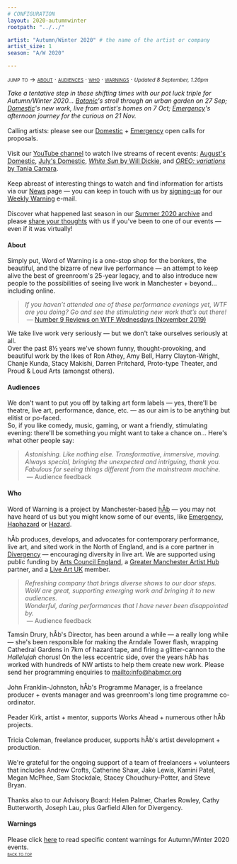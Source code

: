 ```yaml
---
# CONFIGURATION
layout: 2020-autumnwinter
rootpath: "../../"

artist: "Autumn/Winter 2020" # the name of the artist or company
artist_size: 1
season: "A/W 2020"

---
```

<span style='font-variant: small-caps'>jump to → [about](/current/2020-autumnwinter/#about) · [audiences](/current/2020-autumnwinter/#audiences) · [who](/current/2020-autumnwinter/#who) · [warnings](/current/2020-autumnwinter/#warnings)</span> · <small>*Updated 8 September, 1.20pm*</small>        
         
*Take a tentative step in these shifting times with our pot luck triple for Autumn/Winter 2020… [Botanic](/current/2020-autumnwinter/botanic)'s stroll through an urban garden on 27 Sep; [Domestic](/current/2020-domestic)'s new work, live from artist's homes on 7 Oct; [Emergency](/current/2020-emergency)'s afternoon journey for the curious on 21 Nov.*<br><br>Calling artists: please see our <a href="http://domesticmcr.posthaven.com" target="_blank">Domestic</a> + <a href="http://emergencymcr.posthaven.com" target="_blank">Emergency</a> open calls for proposals.<br><br>Visit our <a href="http://bit.ly/YTwarnmcr" target="_blank">YouTube channel</a> to watch live streams of recent events: <a href="http://youtu.be/AOT29ZTtZAA" target="_blank">August's Domestic</a>, <a href="http://youtu.be/IUNv7CARKLU" target="_blank">July's Domestic</a>, <a href="http://youtu.be/yrZFSzURaS4" target="_blank">*White Sun* by Will Dickie</a>, and <a href="http://youtu.be/3hAigduBYTA" target="_blank">*OREO: variations* by Tania Camara</a>.<br><br>Keep abreast of interesting things to watch and find information for artists via our [News](/news) page — you can keep in touch with us by <a href="{{ site.mailer_signup_url }}" target="_blank">signing-up</a> for our <a href="http://wordofwarning.posthaven.com" target="_blank">Weekly Warning</a> e-mail.<br><br>Discover what happened last season in our [Summer 2020 archive](/archive/2020-summer) and please <a href="http://bit.ly/warnmcrfeedback" target="_blank">share your thoughts</a> with us if you've been to one of our events — even if it was virtually!         
        
#### About         
Simply put, Word of Warning is a one-stop shop for the bonkers, the beautiful, and the bizarre of new live performance — an attempt to keep alive the best of greenroom's 25-year legacy, and to also introduce new people to the possibilities of seeing live work in Manchester + beyond… including online.         
>*If you haven’t attended one of these performance evenings yet, WTF are you doing? Go and see the stimulating new work that’s out there!*<br>&nbsp;— <a href=" http://number9reviews.blogspot.com/2019/11/theatre-review-tom-cassani-i-promise.html" target="_blank">Number 9 Reviews on WTF Wednesdays (November 2019)</a>        
      
We take live work very seriously — but we don't take ourselves seriously at all.<br>Over the past 8½ years we've shown funny, thought-provoking, and beautiful work by the likes of Ron Athey, Amy Bell, Harry Clayton-Wright, Chanje Kunda, Stacy Makishi, Darren Pritchard, Proto-type Theater, and Proud & Loud Arts (amongst others).         
         
#### Audiences         
We don't want to put you off by talking art form labels — yes, there'll be theatre, live art, performance, dance, etc. — as our aim is to be anything but elitist or po-faced.<br>So, if you like comedy, music, gaming, or want a friendly, stimulating evening: there'll be something you might want to take a chance on… Here's what other people say:       
>*Astonishing. Like nothing else. Transformative, immersive, moving.*<br>*Always special, bringing the unexpected and intriguing, thank you.*<br>*Fabulous for seeing things different from the mainstream machine.*<br>&nbsp;— Audience feedback          
        
#### Who         
Word of Warning is a project by Manchester-based [hÅb](/hab) — you may not have heard of us but you might know some of our events, like [Emergency](http://emergencymcr.org), [Haphazard](http://haphazardmcr.org) or [Hazard](http://hazardmcr.org).<br><br>hÅb produces, develops, and advocates for contemporary performance, live art, and sited work in the North of England, and is a core partner in <a href="http://www.divergencymcr.org" target="_blank">Divergency</a> — encouraging diversity in live art. We are supported using public funding by <a href="http://artscouncil.org.uk/our-investment/national-portfolio-2018-22" target="_blank">Arts Council England</a>, a <a href="http://gm-artisthub.co.uk" target="_blank">Greater Manchester Artist Hub</a> partner, and a <a href="http://liveartuk.org" target="_blank">Live Art UK</a> member.        
>*Refreshing company that brings diverse shows to our door steps.*<br>*WoW are great, supporting emerging work and bringing it to new audiences.*<br>*Wonderful, daring performances that I have never been disappointed by.*<br>&nbsp;— Audience feedback         
         
Tamsin Drury, hÅb's Director, has been around a while — a really long while — she's been responsible for making the Arndale Tower flash, wrapping Cathedral Gardens in 7km of hazard tape, and firing a glitter-cannon to the *Hallelujah* chorus! On the less eccentric side, over the years hÅb has worked with hundreds of NW artists to help them create new work. Please send her programming enquiries to <mailto:info@habmcr.org><br><br>John Franklin-Johnston, hÅb's Programme Manager, is a freelance producer + events manager and was greenroom's long time programme co-ordinator.<br><br>Peader Kirk, artist + mentor, supports Works Ahead + numerous other hÅb projects.<br><br>Tricia Coleman, freelance producer, supports hÅb's artist development + production.<br><br>We're grateful for the ongoing support of a team of freelancers + volunteers that includes Andrew Crofts, Catherine Shaw, Jake Lewis, Kamini Patel, Megan McPhee, Sam Stockdale, Stacey Choudhury-Potter, and Steve Bryan.<br><br>Thanks also to our Advisory Board: Helen Palmer, Charles Rowley, Cathy Butterworth, Joseph Lau, plus Garfield Allen for Divergency.         
         
#### Warnings          
Please click [here](/warnings) to read specific content warnings for Autumn/Winter 2020 events.        
<small><span style='font-variant: small-caps'>[back to top](/current/2020-autumnwinter)</span></small>
